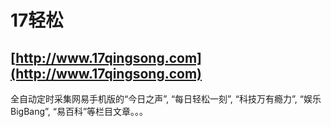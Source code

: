 # 17轻松
## [http://www.17qingsong.com](http://www.17qingsong.com)

全自动定时采集网易手机版的“今日之声”, “每日轻松一刻”, “科技万有瘾力”, “娱乐BigBang”, “易百科”等栏目文章。。。